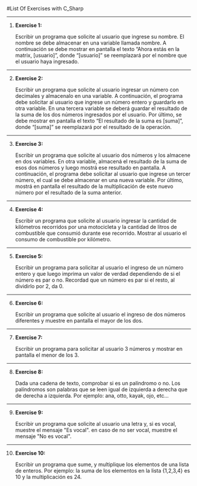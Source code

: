 #List Of Exercises with C_Sharp

---

1. **Exercise 1:**
   
    Escribir un programa que solicite al usuario que ingrese su nombre. El nombre se debe almacenar en una variable llamada nombre.
    A continuación se debe mostrar en pantalla el texto “Ahora estás en la matrix, [usuario]”,
    donde “[usuario]” se reemplazará por el nombre que el usuario haya ingresado.

---

2. **Exercise 2:**
   
    Escribir un programa que solicite al usuario ingresar un número con decimales y almacenalo en una variable.
    A continuación, el programa debe solicitar al usuario que ingrese un número entero y guardarlo en otra variable.
    En una tercera variable se deberá guardar el resultado de la suma de los dos números ingresados por el usuario.
    Por último, se debe mostrar en pantalla el texto “El resultado de la suma es [suma]”, donde “[suma]” se reemplazará por el resultado de la operación.

---

3. **Exercise 3:**
   
    Escribir un programa que solicite al usuario dos números y los almacene en dos variables.
    En otra variable, almacená el resultado de la suma de esos dos números y luego mostrá ese resultado en pantalla.
    A continuación, el programa debe solicitar al usuario que ingrese un tercer número, el cual se debe almacenar en una nueva variable.
    Por último, mostrá en pantalla el resultado de la multiplicación de este nuevo número por el resultado de la suma anterior.

---

4. **Exercise 4:**
   
    Escribir un programa que solicite al usuario ingresar la cantidad de kilómetros recorridos por una motocicleta
    y la cantidad de litros de combustible que consumió durante ese recorrido. Mostrar al usuario el consumo de combustible por kilómetro.

---

5. **Exercise 5:**
   
    Escribir un programa para solicitar al usuario el ingreso de un número entero
    y que luego imprima un valor de verdad dependiendo de si el número es par o no.
    Recordad que un número es par si el resto, al dividirlo por 2, da 0.

---

6. **Exercise 6:**
   
    Escribir un programa que solicite al usuario el ingreso de dos números diferentes
    y muestre en pantalla el mayor de los dos.

---

7. **Exercise 7:**
   
    Escribir un programa para solicitar al usuario 3 números y mostrar en pantalla el menor de los 3.

---

8. **Exercise 8:**
   
    Dada una cadena de texto, comprobar si es un palíndromo o no.
    Los palíndromos son palabras que se leen igual de izquierda a derecha que de derecha a izquierda.
    Por ejemplo: ana, otto, kayak, ojo, etc...

---

9. **Exercise 9:**
   
    Escribir un programa que solicite al usuario una letra y, si es vocal, muestre el mensaje "Es vocal".
    en caso de no ser vocal, muestre el mensaje "No es vocal".

---

10. **Exercise 10:**
   
    Escribir un programa que sume, y multiplique los elementos de una lista de enteros.
    Por ejemplo: la suma de los elementos en la lista {1,2,3,4} es 10 y la multiplicación es 24.